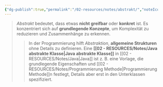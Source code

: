 ```yaml
---
{"dg-publish":true,"permalink":"/02-resources/notes/abstrakt/","noteIcon":"","updated":"2025-08-26T16:35:01.000+02:00"}
---
```


>_Abstrakt_ bedeutet, dass etwas **nicht greifbar** oder **konkret** ist. 
>Es konzentriert sich auf **grundlegende Konzepte**, um Komplexität zu reduzieren und Zusammenhänge zu erkennen.
>>In der Programmierung hilft _Abstraktion_, **allgemeine Strukturen** ohne Details zu definieren. Eine **[[02 - RESOURCES/Notes/Java abstrakte Klasse\|Java abstrakte Klasse]]** in [[02 - RESOURCES/Notes/Java\|Java]] ist z. B. eine Vorlage, die grundlegende Eigenschaften und [[02 - RESOURCES/Notes/Programmierung Methode\|Programmierung Methode]]n festlegt, Details aber erst in den Unterklassen spezifiziert.